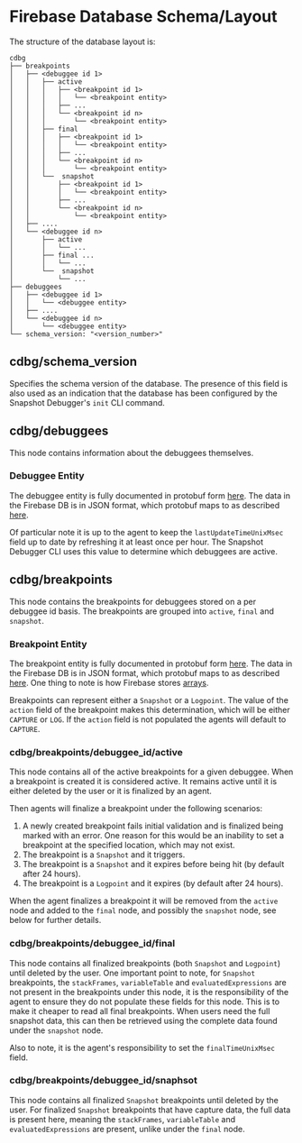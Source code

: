 # Firebase Database Schema/Layout

The structure of the database layout is:

```
cdbg
├── breakpoints
│   ├── <debuggee id 1>
│   │   ├── active
│   │   │   ├── <breakpoint id 1>
│   │   │   │   └── <breakpoint entity>
│   │   │   ├── ...
│   │   │   └── <breakpoint id n>
│   │   │       └── <breakpoint entity>
│   │   ├── final
│   │   │   ├── <breakpoint id 1>
│   │   │   │   └── <breakpoint entity>
│   │   │   ├── ...
│   │   │   └── <breakpoint id n>
│   │   │       └── <breakpoint entity>
│   │   └──  snapshot
│   │       ├── <breakpoint id 1>
│   │       │   └── <breakpoint entity>
│   │       ├── ...
│   │       └── <breakpoint id n>
│   │           └── <breakpoint entity>
│   ├── ....
│   └── <debuggee id n>
│       ├── active
│       │   └── ...
│       ├── final ...
│       │   └── ...
│       └──  snapshot
│           └── ...
├── debuggees
│   ├── <debuggee id 1>
│   │   └── <debuggee entity>
│   ├── ....
│   └── <debuggee id n>
│       └── <debuggee entity>
└── schema_version: "<version_number>"
```

## cdbg/schema_version

Specifies the schema version of the database. The presence of this field is also
used as an indication that the database has been configured by the Snapshot
Debugger's `init` CLI command.

## cdbg/debuggees

This node contains information about the debuggees themselves.

### Debuggee Entity

The debuggee entity is fully documented in protobuf form
[here][debuggee_entity]. The data in the Firebase DB is in JSON format, which
protobuf maps to as described [here][json_mapping].

Of particular note it is up to the agent to keep the `lastUpdateTimeUnixMsec`
field up to date by refreshing it at least once per hour. The Snapshot Debugger
CLI uses this value to determine which debuggees are active.

## cdbg/breakpoints

This node contains the breakpoints for debuggees stored on a per debuggee id
basis. The breakpoints are grouped into `active`, `final` and `snapshot`.

### Breakpoint Entity

The breakpoint entity is fully documented in protobuf form
[here][breakpoint_entity]. The data in the Firebase DB is in JSON format, which
protobuf maps to as described [here][json_mapping]. One thing to note
is how Firebase stores [arrays][firebase_arrays].

Breakpoints can represent either a `Snapshot` or a `Logpoint`. The value of the
`action` field of the breakpoint makes this determination, which will be either
`CAPTURE` or `LOG`. If the `action` field is not populated the agents will
default to `CAPTURE`.

### cdbg/breakpoints/debuggee_id/active

This node contains all of the active breakpoints for a given debuggee. When a
breakpoint is created it is considered active. It remains active until it is
either deleted by the user or it is finalized by an agent.

Then agents will finalize a breakpoint under the following scenarios:

1. A newly created breakpoint fails initial validation and is finalized being
   marked with an error. One reason for this would be an inability to set a
   breakpoint at the specified location, which may not exist.
1. The breakpoint is a `Snapshot` and it triggers.
1. The breakpoint is a `Snapshot` and it expires before being hit (by default
   after 24 hours).
1. The breakpoint is a `Logpoint` and it expires (by default after 24 hours).

When the agent finalizes a breakpoint it will be removed from the `active` node
and added to the `final` node, and possibly the `snapshot` node, see below for
further details.

### cdbg/breakpoints/debuggee_id/final

This node contains all finalized breakpoints (both `Snapshot` and `Logpoint`)
until deleted by the user. One important point to note, for `Snapshot`
breakpoints, the `stackFrames`, `variableTable` and `evaluatedExpressions` are
not present in the breakpoints under this node, it is the responsibility of the
agent to ensure they do not populate these fields for this node. This is to make
it cheaper to read all final breakpoints. When users need the full snapshot
data, this can then be retrieved using the complete data found under the
`snapshot` node.

Also to note, it is the agent's responsibility to set the `finalTimeUnixMsec`
field.

### cdbg/breakpoints/debuggee_id/snaphsot

This node contains all finalized `Snapshot` breakpoints until deleted by the
user. For finalized `Snapshot` breakpoints that have capture data, the full data
is present here, meaning the `stackFrames`, `variableTable` and
`evaluatedExpressions` are present, unlike under the `final` node.

[breakpoint_entity]: https://github.com/GoogleCloudPlatform/cloud-debug-java/blob/01148711d4d3f9ee566d21b21b80079a7b7206b1/schema/data.proto#L306
[debuggee_entity]: https://github.com/GoogleCloudPlatform/cloud-debug-java/blob/01148711d4d3f9ee566d21b21b80079a7b7206b1/schema/data.proto#L439
[json_mapping]: https://protobuf.dev/programming-guides/proto3/#json
[firebase_arrays]: https://firebase.googleblog.com/2014/04/best-practices-arrays-in-firebase.html

